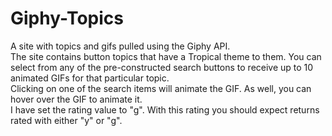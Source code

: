 # Giphy-Topics
<bold>A site with topics and gifs pulled using the Giphy API.</bold>
<br />
The site contains button topics that have a Tropical theme to them. You can select from any of the pre-constructed search buttons to receive up to 10 animated GIFs for that particular topic. 
<br />
Clicking on one of the search items will animate the GIF. As well, you can hover over the GIF to animate it.
<br />
I have set the rating value to "g". With this rating you should expect returns rated with either "y" or "g".
